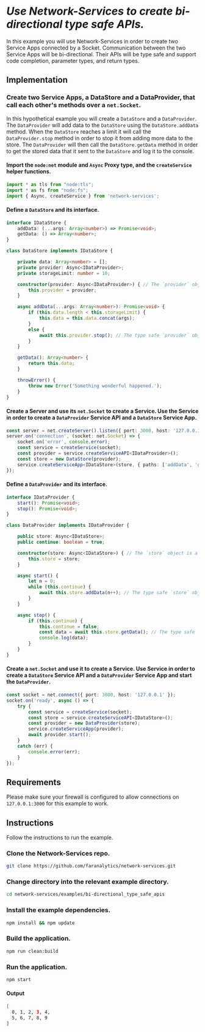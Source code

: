 # *Use Network-Services to create bi-directional type safe APIs.*

In this example you will use Network-Services in order to create two Service Apps connected by a Socket. Communication between the two Service Apps will be bi-directional.  Their APIs will be type safe and support code completion, parameter types, and return types.

## Implementation

### Create two Service Apps, a DataStore and a DataProvider, that call each other's methods over a `net.Socket`.

In this hypothetical example you will create a `DataStore` and a `DataProvider`.  The `DataProvider` will add data to the `DataStore` using the `DataStore.addData` method.  When the `DataStore` reaches a limit it will call the `DataProvider.stop` method in order to stop it from adding more data to the store.  The `DataProvider` will then call the `DataStore.getData` method in order to get the stored data that it sent to the `DataStore` and log it to the console.

#### Import the `node:net` module and `Async` Proxy type, and the `createService` helper functions.
```ts
import * as tls from "node:tls";
import * as fs from "node:fs";
import { Async, createService } from 'network-services';
```
#### Define a `DataStore` and its interface.
```ts
interface IDataStore {
    addData: (...args: Array<number>) => Promise<void>;
    getData: () => Array<number>;
}

class DataStore implements IDataStore {

    private data: Array<number> = [];
    private provider: Async<IDataProvider>;
    private storageLimit: number = 10;

    constructor(provider: Async<IDataProvider>) { // The `provider` object type is a transformed Async analog of IDataProvider.
        this.provider = provider;
    }

    async addData(...args: Array<number>): Promise<void> {
        if (this.data.length < this.storageLimit) {
            this.data = this.data.concat(args);
        }
        else {
            await this.provider.stop(); // The type safe `provider` object type supports code completion.
        }
    }

    getData(): Array<number> {
        return this.data;
    }

    throwError() {
        throw new Error('Something wonderful happened.');
    }
}
```
#### Create a Server and use its `net.Socket` to create a Service.  Use the Service in order to create a `DataProvider` Service API and a `DataStore` Service App.
```ts
const server = net.createServer().listen({ port: 3000, host: '127.0.0.1' });
server.on('connection', (socket: net.Socket) => {
    socket.on('error', console.error);
    const service = createService(socket);
    const provider = service.createServiceAPI<IDataProvider>();
    const store = new DataStore(provider);
    service.createServiceApp<IDataStore>(store, { paths: ['addData', 'getData'] });
});

```
#### Define a `DataProvider` and its interface.
```ts
interface IDataProvider {
    start(): Promise<void>;
    stop(): Promise<void>;
}

class DataProvider implements IDataProvider {

    public store: Async<IDataStore>;
    public continue: boolean = true;

    constructor(store: Async<IDataStore>) { // The `store` object is a transformed Async analog of IDataStore.
        this.store = store;
    }

    async start() {
        let n = 0;
        while (this.continue) {
            await this.store.addData(n++); // The type safe `store` object type supports code completion.
        }
    }

    async stop() {
        if (this.continue) {
            this.continue = false;
            const data = await this.store.getData(); // The type safe `store` object type supports code completion.
            console.log(data);
        }
    }
}
```
#### Create a `net.Socket` and use it to create a Service.  Use Service in order to create a `DataStore` Service API and a `DataProvider` Service App and start the `DataProvider`.
```ts
const socket = net.connect({ port: 3000, host: '127.0.0.1' });
socket.on('ready', async () => {
    try {
        const service = createService(socket);
        const store = service.createServiceAPI<IDataStore>();
        const provider = new DataProvider(store);
        service.createServiceApp(provider);
        await provider.start();
    }
    catch (err) {
        console.error(err);
    }
});
```
## Requirements
Please make sure your firewall is configured to allow connections on `127.0.0.1:3000` for this example to work.

## Instructions

Follow the instructions to run the example.

### Clone the Network-Services repo.
```bash
git clone https://github.com/faranalytics/network-services.git
```
### Change directory into the relevant example directory.
```bash
cd network-services/examples/bi-directional_type_safe_apis
```
### Install the example dependencies.
```bash
npm install && npm update
```
### Build the application.
```bash
npm run clean:build
```
### Run the application.
```bash
npm start
```
#### Output
```bash
[
  0, 1, 2, 3, 4,
  5, 6, 7, 8, 9
]
```